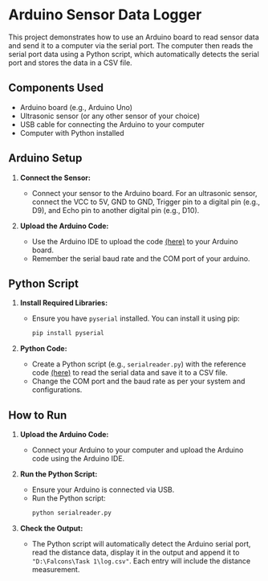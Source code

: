 # Arduino Sensor Data Logger

This project demonstrates how to use an Arduino board to read sensor data and send it to a computer via the serial port. The computer then reads the serial port data using a Python script, which automatically detects the serial port and stores the data in a CSV file.

## Components Used
- Arduino board (e.g., Arduino Uno)
- Ultrasonic sensor (or any other sensor of your choice)
- USB cable for connecting the Arduino to your computer
- Computer with Python installed

## Arduino Setup
1. **Connect the Sensor:**
   - Connect your sensor to the Arduino board. For an ultrasonic sensor, connect the VCC to 5V, GND to GND, Trigger pin to a digital pin (e.g., D9), and Echo pin to another digital pin (e.g., D10).

2. **Upload the Arduino Code:**
   - Use the Arduino IDE to upload the code [(here)](ultrasonic_out.ino) to your Arduino board. 
   - Remember the serial baud rate and the COM port of your arduino.


## Python Script
1. **Install Required Libraries:**
   - Ensure you have `pyserial` installed. You can install it using pip:
     ```sh
     pip install pyserial
     ```

2. **Python Code:**
   - Create a Python script (e.g., `serialreader.py`) with the reference code [(here)](serialreader.py) to read the serial data and save it to a CSV file.
   - Change the COM port and the baud rate as per your system and configurations.


## How to Run
1. **Upload the Arduino Code:**
   - Connect your Arduino to your computer and upload the Arduino code using the Arduino IDE.

2. **Run the Python Script:**
   - Ensure your Arduino is connected via USB.
   - Run the Python script:
     ```sh
     python serialreader.py
     ```

3. **Check the Output:**
   - The Python script will automatically detect the Arduino serial port, read the distance data, display it in the output and append it to `"D:\Falcons\Task 1\log.csv"`. Each entry will include the distance measurement.
